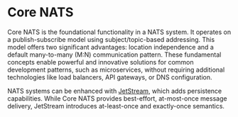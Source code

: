 # Core NATS

Core NATS is the foundational functionality in a NATS system. It operates on a publish-subscribe model using subject/topic-based addressing. This model offers two significant advantages: location independence and a default many-to-many (M:N) communication pattern. These fundamental concepts enable powerful and innovative solutions for common development patterns, such as microservices, without requiring additional technologies like load balancers, API gateways, or DNS configuration.

NATS systems can be enhanced with [JetStream](https://docs.nats.io/nats-concepts/jetstream), which adds persistence capabilities. While Core NATS provides best-effort, at-most-once message delivery, JetStream introduces at-least-once and exactly-once semantics.
